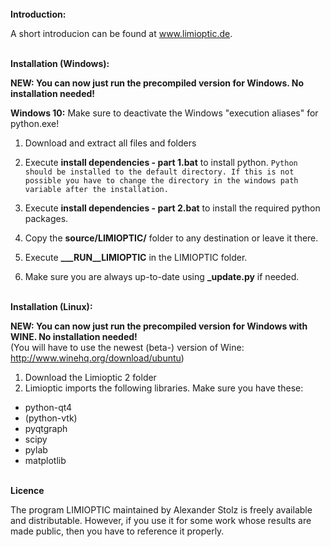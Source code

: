 <br>
<b>Introduction:</b>

A short introducion can be found at <a href="http://alexander-stolz.github.io/limioptic/">www.limioptic.de</a>.


<br>
<b>Installation (Windows):</b>

<b>NEW: You can now just run the precompiled version for Windows. No installation needed!</b><br>

<b>Windows 10:</b>
Make sure to deactivate the Windows "execution aliases" for python.exe!

1. Download and extract all files and folders
2. Execute <b>install dependencies - part 1.bat</b> to install python.
`Python should be installed to the default directory. If this is not possible you have to change the directory in the windows path variable after the installation.`
3. Execute <b>install dependencies - part 2.bat</b> to install the required python packages.
4. Copy the <b>source/LIMIOPTIC/</b> folder to any destination or leave it there.
5. Execute <b>___RUN__LIMIOPTIC</b> in the LIMIOPTIC folder.

6. Make sure you are always up-to-date using <b>_update.py</b> if needed.

<br>
<b>Installation (Linux):</b>

<b>NEW: You can now just run the precompiled version for Windows with WINE. No installation needed!</b><br>
(You will have to use the newest (beta-) version of Wine:  <a href="http://www.winehq.org/download/ubuntu">http://www.winehq.org/download/ubuntu</a>)

1. Download the Limioptic 2 folder
2. Limioptic imports the following libraries. Make sure you have these:
  - python-qt4
  - (python-vtk)
  - pyqtgraph
  - scipy
  - pylab
  - matplotlib

<br>
<b>Licence</b>

The program LIMIOPTIC maintained by Alexander Stolz is freely available and distributable. However, if you use it for some work whose results are made public, then you have to reference it properly.
